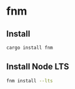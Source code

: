 # fnm

## Install

```bash
cargo install fnm
```

## Install Node LTS

```bash
fnm install --lts
```
